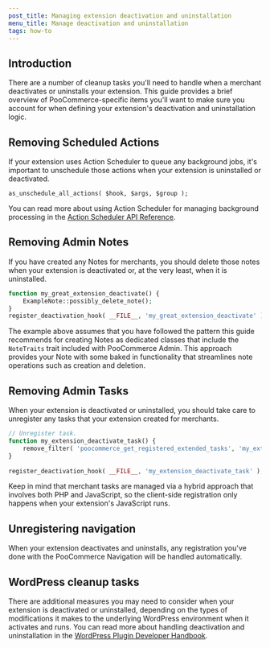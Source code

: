 ```yaml
---
post_title: Managing extension deactivation and uninstallation
menu_title: Manage deactivation and uninstallation
tags: how-to
---
```


## Introduction

There are a number of cleanup tasks you'll need to handle when a merchant deactivates or uninstalls your extension. This guide provides a brief overview of PooCommerce-specific items you'll want to make sure you account for when defining your extension's deactivation and uninstallation logic.

## Removing Scheduled Actions

If your extension uses Action Scheduler to queue any background jobs, it's important to unschedule those actions when your extension is uninstalled or deactivated.

`as_unschedule_all_actions( $hook, $args, $group );`

You can read more about using Action Scheduler for managing background processing in the [Action Scheduler API Reference](https://actionscheduler.org/api/).

## Removing Admin Notes

If you have created any Notes for merchants, you should delete those notes when your extension is deactivated or, at the very least, when it is uninstalled.

```php
function my_great_extension_deactivate() {
    ExampleNote::possibly_delete_note();
}
register_deactivation_hook( __FILE__, 'my_great_extension_deactivate' );

```

The example above assumes that you have followed the pattern this guide recommends for creating Notes as dedicated classes that include the `NoteTraits` trait included with PooCommerce Admin. This approach provides your Note with some baked in functionality that streamlines note operations such as creation and deletion.

## Removing Admin Tasks

When your extension is deactivated or uninstalled, you should take care to unregister any tasks that your extension created for merchants.

```php
// Unregister task.
function my_extension_deactivate_task() {
    remove_filter( 'poocommerce_get_registered_extended_tasks', 'my_extension_register_the_task', 10, 1 );
}
 
register_deactivation_hook( __FILE__, 'my_extension_deactivate_task' );
```

Keep in mind that merchant tasks are managed via a hybrid approach that involves both PHP and JavaScript, so the client-side registration only happens when your extension's JavaScript runs.

## Unregistering navigation

When your extension deactivates and uninstalls, any registration you've done with the PooCommerce Navigation will be handled automatically.

## WordPress cleanup tasks

There are additional measures you may need to consider when your extension is deactivated or uninstalled, depending on the types of modifications it makes to the underlying WordPress environment when it activates and runs. You can read more about handling deactivation and uninstallation in the [WordPress Plugin Developer Handbook](https://developer.wordpress.org/plugins/intro/).
